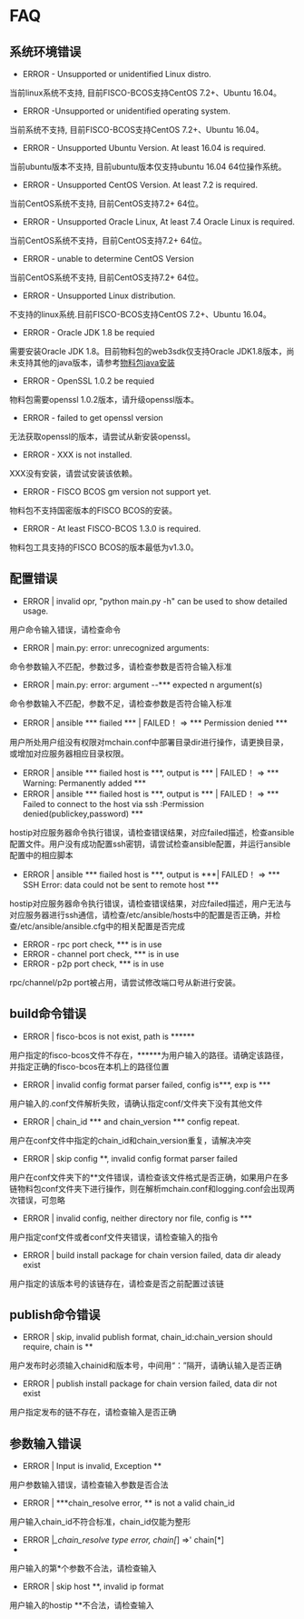 # FAQ

## 系统环境错误
- ERROR - Unsupported or unidentified Linux distro.  

当前linux系统不支持, 目前FISCO-BCOS支持CentOS 7.2+、Ubuntu 16.04。
- ERROR -Unsupported or unidentified operating system.
  
当前系统不支持, 目前FISCO-BCOS支持CentOS 7.2+、Ubuntu 16.04。
- ERROR - Unsupported Ubuntu Version. At least 16.04 is required.  
  
当前ubuntu版本不支持, 目前ubuntu版本仅支持ubuntu 16.04 64位操作系统。
- ERROR - Unsupported CentOS Version. At least 7.2 is required.  
  
当前CentOS系统不支持, 目前CentOS支持7.2+ 64位。
- ERROR - Unsupported Oracle Linux, At least 7.4 Oracle Linux is required.  

当前CentOS系统不支持，目前CentOS支持7.2+ 64位。
- ERROR - unable to determine CentOS Version

当前CentOS系统不支持, 目前CentOS支持7.2+ 64位。
- ERROR - Unsupported Linux distribution.

不支持的linux系统.目前FISCO-BCOS支持CentOS 7.2+、Ubuntu 16.04。
- ERROR - Oracle JDK 1.8 be requied  

需要安装Oracle JDK 1.8。目前物料包的web3sdk仅支持Oracle JDK1.8版本，尚未支持其他的java版本，请参考[物料包java安装](https://fisco-bcos-test.readthedocs.io/zh/latest/docs/tools/oracle_java.html)
- ERROR - OpenSSL 1.0.2 be requied  
  
物料包需要openssl 1.0.2版本，请升级openssl版本。
- ERROR - failed to get openssl version
  
无法获取openssl的版本，请尝试从新安装openssl。 
- ERROR - XXX is not installed. 
   
XXX没有安装，请尝试安装该依赖。
- ERROR - FISCO BCOS gm version not support yet.  
  
物料包不支持国密版本的FISCO BCOS的安装。
- ERROR - At least FISCO-BCOS 1.3.0 is required.  
  
物料包工具支持的FISCO BCOS的版本最低为v1.3.0。
## 配置错误
- ERROR | invalid opr,  \"python main.py -h\" can be used to show detailed usage.

用户命令输入错误，请检查命令

- ERROR | main.py: error: unrecognized arguments: 

命令参数输入不匹配，参数过多，请检查参数是否符合输入标准

- ERROR | main.py: error: argument --***  expected n argument(s)
  
命令参数输入不匹配，参数不足，请检查参数是否符合输入标准

- ERROR | ansible *** fiailed *** | FAILED！ => *** Permission denied ***
  
用户所处用户组没有权限对mchain.conf中部署目录dir进行操作，请更换目录，或增加对应服务器相应目录权限。

- ERROR | ansible *** fiailed  host is ***, output is *** | FAILED！ => *** Warning: Permanently added ***
- ERROR | ansible *** fiailed  host is ***, output is *** | FAILED！ => *** Failed to connect to the host via ssh :Permission denied(publickey,password) ***
  
hostip对应服务器命令执行错误，请检查错误结果，对应failed描述，检查ansible配置文件。用户没有成功配置ssh密钥，请尝试检查ansible配置，并运行ansible配置中的相应脚本

- ERROR | ansible *** fiailed  host is ***, output is ***| FAILED！ => *** SSH Error: data could not be sent to remote host ***

hostip对应服务器命令执行错误，请检查错误结果，对应failed描述，用户无法与对应服务器进行ssh通信，请检查/etc/ansible/hosts中的配置是否正确，并检查/etc/ansible/ansible.cfg中的相关配置是否完成

- ERROR -  rpc port check, *** is in use
- ERROR -  channel port check, *** is in use
- ERROR -  p2p port check, *** is in use
  
rpc/channel/p2p port被占用，请尝试修改端口号从新进行安装。

## build命令错误
- ERROR | fisco-bcos is not exist, path is ******

用户指定的fisco-bcos文件不存在，******为用户输入的路径。请确定该路径，并指定正确的fisco-bcos在本机上的路径位置

- ERROR | invalid config format parser failed, config is***, exp is ***

用户输入的.conf文件解析失败，请确认指定conf/文件夹下没有其他文件

- ERROR | chain_id *** and chain_version *** config repeat.

用户在conf文件中指定的chain_id和chain_version重复，请解决冲突

- ERROR | skip config **, invalid config format parser failed

用户在conf文件夹下的**文件错误，请检查该文件格式是否正确，如果用户在多链物料包conf文件夹下进行操作，则在解析mchain.conf和logging.conf会出现两次错误，可忽略

- ERROR | invalid config, neither directory nor file, config is ***

用户指定conf文件或者conf文件夹错误，请检查输入的指令

- ERROR | build install package for chain version failed, data dir aleady exist

用户指定的该版本号的该链存在，请检查是否之前配置过该链

## publish命令错误

- ERROR | skip, invalid publish format, chain_id:chain_version should require, chain is **

用户发布时必须输入chainid和版本号，中间用“：”隔开，请确认输入是否正确
- ERROR | publish install package for chain version failed, data dir not exist

用户指定发布的链不存在，请检查输入是否正确
## 参数输入错误

- ERROR | Input is invalid, Exception **

用户参数输入错误，请检查输入参数是否合法
- ERROR | ***chain_resolve error, ** is not a valid chain_id

用户输入chain_id不符合标准，chain_id仅能为整形
- ERROR |*_chain_resolve type error, chain[*] =>'  chain[*]
- 
用户输入的第*个参数不合法，请检查输入
- ERROR | skip host **, invalid ip format

用户输入的hostip **不合法，请检查输入











